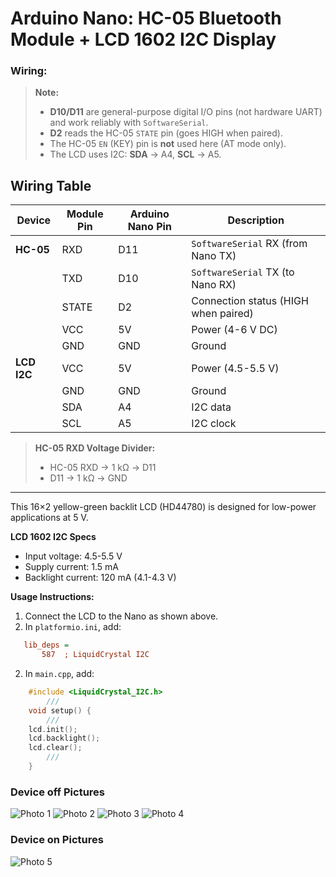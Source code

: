 # Arduino Nano: HC-05 Bluetooth Module + LCD 1602 I2C Display

### Wiring:

> **Note:**
> - **D10/D11** are general-purpose digital I/O pins (not hardware UART) and work reliably with `SoftwareSerial`.  
> - **D2** reads the HC-05 `STATE` pin (goes HIGH when paired).  
> - The HC-05 `EN` (KEY) pin is **not** used here (AT mode only).  
> - The LCD uses I2C: **SDA** -> A4, **SCL** -> A5.

## Wiring Table

| Device      | Module Pin | Arduino Nano Pin | Description                          |
|-------------|------------|------------------|--------------------------------------|
| **HC-05**   | RXD        | D11              | `SoftwareSerial` RX (from Nano TX)   |
|             | TXD        | D10              | `SoftwareSerial` TX (to Nano RX)     |
|             | STATE      | D2               | Connection status (HIGH when paired) |
|             | VCC        | 5V               | Power (4-6 V DC)                     |
|             | GND        | GND              | Ground                               |
| **LCD I2C** | VCC        | 5V               | Power (4.5-5.5 V)                    |
|             | GND        | GND              | Ground                               |
|             | SDA        | A4               | I2C data                             |
|             | SCL        | A5               | I2C clock                            |

> **HC-05 RXD Voltage Divider:**  
> - HC-05 RXD -> 1 kΩ -> D11  
> - D11 -> 1 kΩ -> GND  

---

This 16×2 yellow-green backlit LCD (HD44780) is designed for low-power applications at 5 V.

**LCD 1602 I2C Specs**  
- Input voltage: 4.5-5.5 V  
- Supply current: 1.5 mA  
- Backlight current: 120 mA (4.1-4.3 V)

**Usage Instructions:**  
1. Connect the LCD to the Nano as shown above.  
2. In `platformio.ini`, add:
```ini
   lib_deps =
       587  ; LiquidCrystal I2C
```
2. In `main.cpp`, add:
```cpp
    #include <LiquidCrystal_I2C.h>
        ///
    void setup() {
        ///
    lcd.init();
    lcd.backlight();
    lcd.clear();
        ///
    }
```

### Device off Pictures

![Photo 1](/Server/Photos/1.jpg)
![Photo 2](/Server/Photos/2.jpg)
![Photo 3](/Server/Photos/3.jpg)
![Photo 4](/Server/Photos/4.jpg) 

### Device on Pictures

![Photo 5](/Server/Photos/5.jpg)


